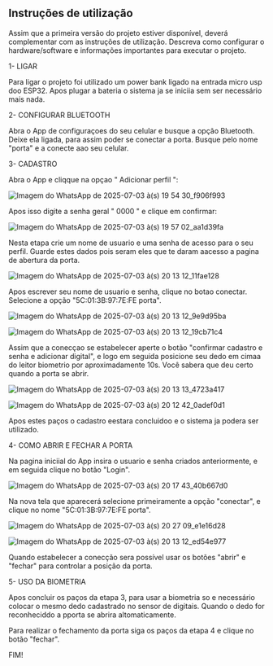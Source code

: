 
## Instruções de utilização

Assim que a primeira versão do projeto estiver disponível, deverá complementar com as instruções de utilização. Descreva como configurar o hardware/software e informações importantes para executar o projeto.

1- LIGAR

Para ligar o projeto foi utilizado um power bank ligado na entrada micro usp doo ESP32. Apos plugar a bateria o sistema ja se iniciia sem ser necessário mais nada.

2- CONFIGURAR BLUETOOTH

Abra o App de configuraçoes do seu celular e busque a opção Bluetooth. Deixe ela ligada, para assim poder se conectar a porta. Busque pelo nome "porta" e a conecte aao seu celular. 

3- CADASTRO


Abra o App e cliqque na opçao " Adicionar perfil ":



![Imagem do WhatsApp de 2025-07-03 à(s) 19 54 30_f906f993](https://github.com/user-attachments/assets/3d89f654-3117-4806-ab95-8343f3ad3653)



Apos isso digite a senha geral  " 0000 " e clique em confirmar:


![Imagem do WhatsApp de 2025-07-03 à(s) 19 57 02_aa1d39fa](https://github.com/user-attachments/assets/2cbd8938-5043-4f26-a2b4-394643cc8b00)



Nesta etapa crie um nome de usuario e uma senha de acesso para o seu perfil. Guarde estes dados pois seram eles que te daram aacesso a pagina de abertura da porta. 


![Imagem do WhatsApp de 2025-07-03 à(s) 20 13 12_11fae128](https://github.com/user-attachments/assets/fd577460-5b21-42b3-a402-fb38c1e1eaa0)



Apos escrever seu nome de usuario e senha, clique no botao conectar. Selecione a opção "5C:01:3B:97:7E:FE porta". 


![Imagem do WhatsApp de 2025-07-03 à(s) 20 13 12_9e9d95ba](https://github.com/user-attachments/assets/9348380d-eeaf-4a25-9e86-d6fd4bc77ed8)

![Imagem do WhatsApp de 2025-07-03 à(s) 20 13 12_19cb71c4](https://github.com/user-attachments/assets/4ca3d075-714d-4adf-9ca3-a4ce30304a66)



Assim que a conecçao se estabelecer aperte o botão "confirmar cadastro e senha e adicionar digital", e logo em seguida posicione seu dedo em cimaa do leitor biometrio por aproximadamente 10s. Você sabera que deu certo quando a porta se abrir.


![Imagem do WhatsApp de 2025-07-03 à(s) 20 13 13_4723a417](https://github.com/user-attachments/assets/43d3bd52-4afc-47ce-8e2b-62b8cfc23e65)

![Imagem do WhatsApp de 2025-07-03 à(s) 20 12 42_0adef0d1](https://github.com/user-attachments/assets/cd8434ef-4b90-474c-998a-b8faa609bda6)



Apos estes paços o cadastro eestara concluidoo e o sistema ja podera ser utilizado.

4- COMO ABRIR E FECHAR A PORTA

Na pagina iniciial do App insira o usuario e senha criados anteriormente, e em seguida clique no botão "Login".


![Imagem do WhatsApp de 2025-07-03 à(s) 20 17 43_40b667d0](https://github.com/user-attachments/assets/c2d83ee1-3e73-4378-966f-80c2205f6b65)



Na nova tela que aparecerá selecione primeiramente a opção "conectar", e clique no nome "5C:01:3B:97:7E:FE porta".


![Imagem do WhatsApp de 2025-07-03 à(s) 20 27 09_e1e16d28](https://github.com/user-attachments/assets/1e79caa0-e1d9-4ac3-b4cb-d1fae9b4fa34)

![Imagem do WhatsApp de 2025-07-03 à(s) 20 13 12_ed54e977](https://github.com/user-attachments/assets/f0ae4527-e153-401e-88a8-cb5590d36e71)



Quando estabelecer a conecção sera possível usar os botões "abrir" e "fechar" para controlar a posição da porta.



5- USO DA BIOMETRIA

Apos concluir os paços da etapa 3, para usar a biometria so e necessário colocar o mesmo dedo cadastrado no sensor de digitais. Quando o dedo for reconheciddo a pporta se abrira altomaticamente. 

Para realizar o fechamento da porta siga os paços da etapa 4 e clique no botão "fechar". 

FIM!












